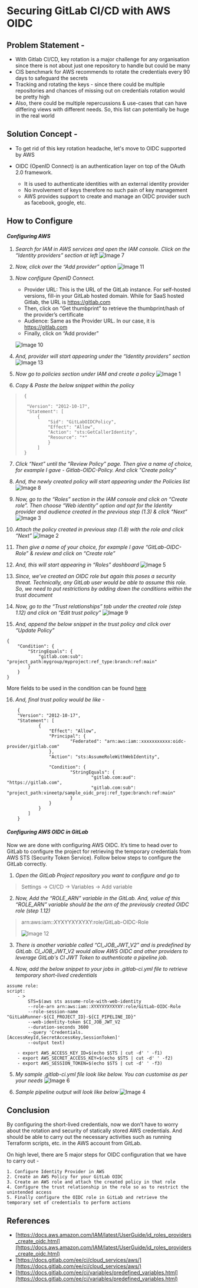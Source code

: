 # Securing GitLab CI/CD with AWS OIDC


## Problem Statement -

* With Gitlab CI/CD, key rotation is a major challenge for any organisation since there is not about just one repository to handle but could be many
* CIS benchmark for AWS recommends to rotate the credentials every 90 days to safeguard the secrets
* Tracking and rotating the keys - since there could be multiple repositories and chances of missing out on credentials rotation would be pretty high
* Also, there could be multiple repercussions & use-cases that can have differing views with different needs. So, this list can potentially be huge in the real world

## Solution Concept -
* To get rid of this key rotation headache, let's move to OIDC supported by AWS
* OIDC (OpenID Connect) is an authentication layer on top of the OAuth 2.0 framework.

    * It is used to authenticate identities with an external identity provider
    * No involvement of keys therefore no such pain of key management
    * AWS provides support to create and manage an OIDC provider such as facebook, google, etc.

## How to Configure
#### ***Configuring AWS***
1. *Search for IAM in AWS services and open the IAM console. Click on the “Identity providers” section at left*
![Image 7](images/image7.png)
        
2. *Now, click over the “Add provider” option*
![Image 11](images/image11.png)

3. *Now configure OpenID Connect.*
    * Provider URL: This is the URL of the GitLab instance. For self-hosted versions, fill-in your GitLab hosted domain. While for SaaS hosted Gitlab, the URL is https://gitlab.com
    * Then, click on “Get thumbprint” to retrieve the thumbprint/hash of the provider’s certificate
    * Audience: Same as the Provider URL. In our case, it is https://gitlab.com
    * Finally, click on “Add provider”
    
    ![Image 10](images/image10.png)

4. *And, provider will start appearing under the “Identity providers” section*
![Image 13](images/image13.png)

5. *Now go to policies section under IAM and create a policy*
![Image 1](images/image1.png)

6. *Copy & Paste the below snippet within the policy*
>      {
>
>       "Version": "2012-10-17",
>       "Statement": [
>           {
>               "Sid": "GitLabOIDCPolicy",
>               "Effect": "Allow",
>               "Action": "sts:GetCallerIdentity",
>               "Resource": "*"
>               }
>           ]
>      }

7. *Click “Next” until the “Review Policy” page. Then give a name of choice, for example I gave - Gitlab-OIDC-Policy. And click "Create policy"*

8. *And, the newly created policy will start appearing under the Policies list*
![Image 8](images/image8.png)

9. *Now, go to the “Roles” section in the IAM console and click on “Create role”. Then choose “Web identity” option and opt for the Identity provider and audience created in the previous step (1.3) & click “Next”*
![Image 3](images/image3.png)

10. *Attach the policy created in previous step (1.8) with the role and click “Next”*
![Image 2](images/image2.png)

11. *Then give a name of your choice, for example I gave “GitLab-OIDC-Role” & review and click on “Create role”*

12. *And, this will start appearing in “Roles” dashboard*
![Image 5](images/image5.png)

13. *Since, we’ve created an OIDC role but again this poses a security threat. Technically, any GitLab user would be able to assume this role. So, we need to put restrictions by adding down the conditions within the trust document*

14. *Now, go to the “Trust relationships” tab under the created role (step 1.12) and click on “Edit trust policy”*
![Image 9](images/image9.png)

15. *And, append the below snippet in the trust policy and click over “Update Policy”*
>
```
{
    "Condition": {
        "StringEquals": {
            "gitlab.com:sub": "project_path:mygroup/myproject:ref_type:branch:ref:main"
        }
    }
}
```
More fields to be used in the condition can be found [here](https://docs.gitlab.com/ee/ci/cloud_services/index.html#configure-a-conditional-role-with-oidc-claims)

16. *And, final trust policy would be like -*
>
```
    {
    "Version": "2012-10-17",
    "Statement": [
            {
                "Effect": "Allow",
                "Principal": {
                        "Federated": "arn:aws:iam::xxxxxxxxxxx:oidc-provider/gitlab.com"
                },
                "Action": "sts:AssumeRoleWithWebIdentity",

                "Condition": {
                        "StringEquals": {
                                "gitlab.com:aud": "https://gitlab.com",
                                "gitlab.com:sub": "project_path:vineetp/sample_oidc_proj:ref_type:branch:ref:main"
                        }
                }
            }
        ]
    }
``` 



#### ***Configuring AWS OIDC in GitLab***
Now we are done with configuring AWS OIDC. It’s time to head over to GitLab to configure the project for retrieving the temporary credentials from AWS STS (Security Token Service). Follow below steps to configure the GitLab correctly.
    
1. *Open the GitLab Project repository you want to configure and go to*
>Settings -> CI/CD -> Variables -> Add variable

2. *Now, Add the “ROLE_ARN” variable in the GitLab. And, value of this “ROLE_ARN” variable should be the arn of the previously created OIDC role (step 1.12)*
>arn:aws:iam::XYXYYXYXYXY:role/GitLab-OIDC-Role
>
>![Image 12](images/image12.png)

3. *There is another variable called “CI_JOB_JWT_V2” and is predefined by GitLab. CI_JOB_JWT_V2 would allow AWS OIDC and other providers to leverage GitLab's CI JWT Token to authenticate a pipeline job.*

4. *Now, add the below snippet to your jobs in .gitlab-ci.yml file to retrieve temporary short-lived credentials*
>
```
assume role:
script:
    - >
        STS=$(aws sts assume-role-with-web-identity
        --role-arn arn:aws:iam::XYXYXYXYXYXY:role/GitLab-OIDC-Role
        --role-session-name "GitLabRunner-${CI_PROJECT_ID}-${CI_PIPELINE_ID}"
        --web-identity-token $CI_JOB_JWT_V2
        --duration-seconds 3600
        --query 'Credentials.[AccessKeyId,SecretAccessKey,SessionToken]'
        --output text)

    - export AWS_ACCESS_KEY_ID=$(echo $STS | cut -d' ' -f1)
    - export AWS_SECRET_ACCESS_KEY=$(echo $STS | cut -d' ' -f2)
    - export AWS_SESSION_TOKEN=$(echo $STS | cut -d' ' -f3)
```


5. *My sample .gitlab-ci.yml file look like below. You can customise as per your needs*
![Image 6](images/image6.png)

6. *Sample pipeline output will look like below*
![Image 4](images/image4.png)




## Conclusion
By configuring the short-lived credentials, now we don’t have to worry about the rotation and security of statically stored AWS credentials. And should be able to carry out the necessary activities such as running Terraform scripts, etc. in the AWS account from GitLab.

On high level, there are 5 major steps for OIDC configuration that we have to carry out -
>
```   
1. Configure Identity Provider in AWS
2. Create an AWS Policy for your GitLab OIDC
3. Create an AWS role and attach the created policy in that role
4. Configure the trust relationship in the role so as to restrict the unintended access
5. Finally configure the OIDC role in GitLab and retrieve the temporary set of credentials to perform actions
```

## References
* [https://docs.aws.amazon.com/IAM/latest/UserGuide/id_roles_providers_create_oidc.html](https://docs.aws.amazon.com/IAM/latest/UserGuide/id_roles_providers_create_oidc.html)
* [https://docs.gitlab.com/ee/ci/cloud_services/aws/](https://docs.gitlab.com/ee/ci/cloud_services/aws/)
* [https://docs.gitlab.com/ee/ci/variables/predefined_variables.html](https://docs.gitlab.com/ee/ci/variables/predefined_variables.html)
